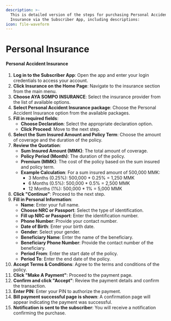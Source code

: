 ```yaml
---
description: >-
  This is detailed version of the steps for purchasing Personal Accident
  Insurance via the Subscriber App, including descriptions:
icon: file-waveform
---
```


# Personal Insurance

#### Personal Accident Insurance <a href="#personalaccidentinsurance" id="personalaccidentinsurance"></a>

1. **Log in to the Subscriber App**: Open the app and enter your login credentials to access your account.
2. **Click Insurance on the Home Page**: Navigate to the insurance section from the main menu.
3. **Choose AYA SOMPO INSURANCE**: Select the insurance provider from the list of available options.
4. **Select Personal Accident Insurance package**: Choose the Personal Accident Insurance option from the available packages.
5. **Fill in required fields**:
   * **Choose Declaration**: Select the appropriate declaration option.
   * **Click Proceed**: Move to the next step.
6. **Select the Sum Insured Amount and Policy Term**: Choose the amount of coverage and the duration of the policy.
7. **Review the Quotation**:
   * **Sum Insured Amount (MMK)**: The total amount of coverage.
   * **Policy Period (Month)**: The duration of the policy.
   * **Premium (MMK)**: The cost of the policy based on the sum insured and policy term.
   * **Example Calculation**: For a sum insured amount of 500,000 MMK:
     * 3 Months (0.25%): 500,000 \* 0.25% = 1,250 MMK
     * 6 Months (0.5%): 500,000 \* 0.5% = 2,500 MMK
     * 12 Months (1%): 500,000 \* 1% = 5,000 MMK
8. **Click "Continue"**: Proceed to the next step.
9. **Fill in Personal Information**:
   * **Name**: Enter your full name.
   * **Choose NRC or Passport**: Select the type of identification.
   * **Fill up NRC or Passport**: Enter the identification number.
   * **Phone Number**: Provide your contact number.
   * **Date of Birth**: Enter your birth date.
   * **Gender**: Select your gender.
   * **Beneficiary Name**: Enter the name of the beneficiary.
   * **Beneficiary Phone Number**: Provide the contact number of the beneficiary.
   * **Period From**: Enter the start date of the policy.
   * **Period To**: Enter the end date of the policy.
10. **Accept Terms & Conditions**: Agree to the terms and conditions of the policy.
11. **Click "Make A Payment"**: Proceed to the payment page.
12. **Confirm and click "Accept"**: Review the payment details and confirm the transaction.
13. **Enter PIN**: Enter your PIN to authorize the payment.
14. **Bill payment successful page is shown**: A confirmation page will appear indicating the payment was successful.
15. **Notification is sent to the subscriber**: You will receive a notification confirming the purchase.
